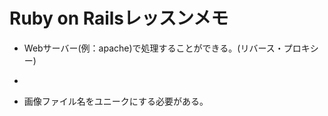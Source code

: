 # Ruby on Railsレッスンメモ

* Webサーバー(例：apache)で処理することができる。(リバース・プロキシー)

* [upload_image]:upload_image.md 	"画像アップロード"

* 画像ファイル名をユニークにする必要がある。
